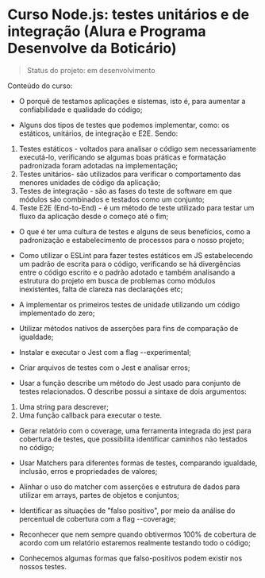 # Curso Node.js: testes unitários e de integração (Alura e Programa Desenvolve da Boticário)

> Status do projeto: em desenvolvimento

Conteúdo do curso:

* O porquê de testamos aplicações e sistemas, isto é, para aumentar a confiabilidade e qualidade do código;

* Alguns dos tipos de testes que podemos implementar, como: os estáticos, unitários, de integração e E2E. Sendo:
1. Testes estáticos - voltados para analisar o código sem necessariamente executá-lo, verificando se algumas boas práticas e formatação padronizada foram adotadas na implementação;
2. Testes unitários- são utilizados para verificar o comportamento das menores unidades de código da aplicação;
3. Testes de integração - são as fases do teste de software em que módulos são combinados e testados como um conjunto;
4. Teste E2E (End-to-End) - é um método de teste utilizado para testar um fluxo da aplicação desde o começo até o fim;

* O que é ter uma cultura de testes e alguns de seus benefícios, como a padronização e estabelecimento de processos para o nosso projeto;

* Como utilizar o ESLint para fazer testes estáticos em JS estabelecendo um padrão de escrita para o código, verificando se há divergências entre o código escrito e o padrão adotado e também analisando a estrutura do projeto em busca de problemas como módulos inexistentes, falta de clareza nas declarações etc;

* A implementar os primeiros testes de unidade utilizando um código implementado do zero;

* Utilizar métodos nativos de asserções para fins de comparação de igualdade;

* Instalar e executar o Jest com a flag --experimental;

* Criar arquivos de testes com o Jest e analisar erros;

* Usar a função describe um método do Jest usado para conjunto de testes relacionados. O describe possui a sintaxe de dois argumentos:
1. Uma string para descrever;
2. Uma função callback para executar o teste.

* Gerar relatório com o coverage, uma ferramenta integrada do jest para cobertura de testes, que possibilita identificar caminhos não testados no código;

* Usar Matchers para diferentes formas de testes, comparando igualdade, inclusão, erros e propriedades de valores;

* Alinhar o uso do matcher com asserções e estrutura de dados para utilizar em arrays, partes de objetos e conjuntos;

* Identificar as situações de "falso positivo", por meio da análise do percentual de cobertura com a flag --coverage;

* Reconhecer que nem sempre quando obtivermos 100% de cobertura de acordo com um relatório estaremos realmente testando todo o código;

* Conhecemos algumas formas que falso-positivos podem existir nos nossos testes.
